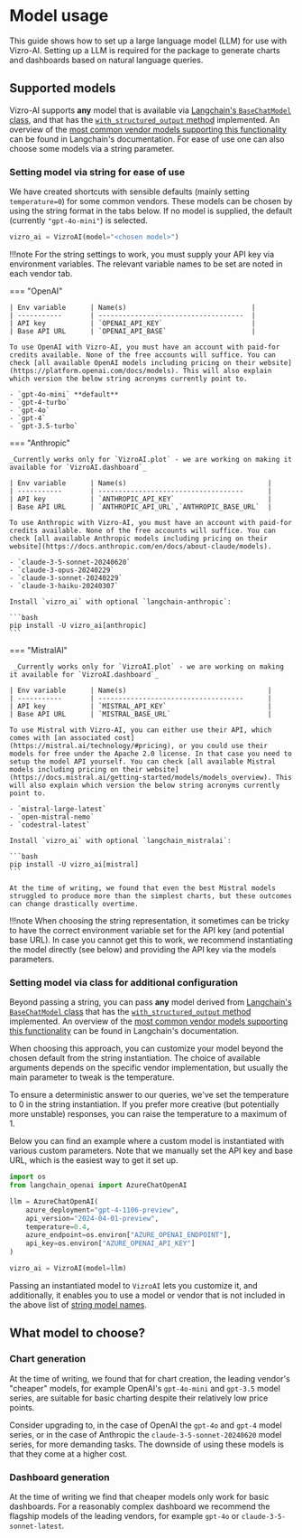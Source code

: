 # Model usage

This guide shows how to set up a large language model (LLM) for use with Vizro-AI. Setting up a LLM is required for the package to generate charts and dashboards based on natural language queries.

## Supported models
Vizro-AI supports **any** model that is available via [Langchain's `BaseChatModel` class](https://api.python.langchain.com/en/latest/language_models/langchain_core.language_models.chat_models.BaseChatModel.html#langchain_core.language_models.chat_models.BaseChatModel), and that has the [`with_structured_output` method](https://python.langchain.com/v0.2/docs/how_to/structured_output/#the-with_structured_output-method) implemented. An overview of the [most common vendor models supporting this functionality](https://python.langchain.com/v0.2/docs/integrations/chat/) can be found in Langchain's documentation. For ease of use one can also choose some models via a string parameter.


### Setting model via string for ease of use

We have created shortcuts with sensible defaults (mainly setting `temperature=0`) for some common vendors. These models can be chosen by using the string format in the tabs below. If no model is supplied, the default (currently `"gpt-4o-mini"`) is selected.

```py
vizro_ai = VizroAI(model="<chosen model>")
```

!!!note
    For the string settings to work, you must supply your API key via environment variables. The relevant variable names to be set are noted in each vendor tab.

=== "OpenAI"

    | Env variable      | Name(s)                               |
    | -----------       | ------------------------------------  |
    | API key           | `OPENAI_API_KEY`                      |
    | Base API URL      | `OPENAI_API_BASE`                     |

    To use OpenAI with Vizro-AI, you must have an account with paid-for credits available. None of the free accounts will suffice. You can check [all available OpenAI models including pricing on their website](https://platform.openai.com/docs/models). This will also explain which version the below string acronyms currently point to.

    - `gpt-4o-mini` **default**
    - `gpt-4-turbo`
    - `gpt-4o`
    - `gpt-4`
    - `gpt-3.5-turbo`

=== "Anthropic"

    _Currently works only for `VizroAI.plot` - we are working on making it available for `VizroAI.dashboard`_

    | Env variable      | Name(s)                                   |
    | -----------       | ------------------------------------      |
    | API key           | `ANTHROPIC_API_KEY`                       |
    | Base API URL      | `ANTHROPIC_API_URL`,`ANTHROPIC_BASE_URL`  |

    To use Anthropic with Vizro-AI, you must have an account with paid-for credits available. None of the free accounts will suffice. You can check [all available Anthropic models including pricing on their website](https://docs.anthropic.com/en/docs/about-claude/models).

    - `claude-3-5-sonnet-20240620`
    - `claude-3-opus-20240229`
    - `claude-3-sonnet-20240229`
    - `claude-3-haiku-20240307`

    Install `vizro_ai` with optional `langchain-anthropic`:

    ```bash
    pip install -U vizro_ai[anthropic]
    ```

=== "MistralAI"

     _Currently works only for `VizroAI.plot` - we are working on making it available for `VizroAI.dashboard`_

    | Env variable      | Name(s)                                   |
    | -----------       | ------------------------------------      |
    | API key           | `MISTRAL_API_KEY`                         |
    | Base API URL      | `MISTRAL_BASE_URL`                        |

    To use Mistral with Vizro-AI, you can either use their API, which comes with [an associated cost](https://mistral.ai/technology/#pricing), or you could use their models for free under the Apache 2.0 license. In that case you need to setup the model API yourself. You can check [all available Mistral models including pricing on their website](https://docs.mistral.ai/getting-started/models/models_overview). This will also explain which version the below string acronyms currently point to.

    - `mistral-large-latest`
    - `open-mistral-nemo`
    - `codestral-latest`

    Install `vizro_ai` with optional `langchain_mistralai`:

    ```bash
    pip install -U vizro_ai[mistral]
    ```

    At the time of writing, we found that even the best Mistral models struggled to produce more than the simplest charts, but these outcomes can change drastically overtime.

!!!note
    When choosing the string representation, it sometimes can be tricky to have the correct environment variable set for the API key (and potential base URL). In case you cannot get this to work, we recommend instantiating the model directly (see below) and providing the API key via the models parameters.

<!--vale off-->
### Setting model via class for additional configuration
<!--vale on-->
Beyond passing a string, you can pass **any** model derived from [Langchain's `BaseChatModel` class](https://api.python.langchain.com/en/latest/language_models/langchain_core.language_models.chat_models.BaseChatModel.html#langchain_core.language_models.chat_models.BaseChatModel) that has the [`with_structured_output` method](https://python.langchain.com/v0.2/docs/how_to/structured_output/#the-with_structured_output-method) implemented. An overview of the [most common vendor models supporting this functionality](https://python.langchain.com/v0.2/docs/integrations/chat/) can be found in Langchain's documentation.

When choosing this approach, you can customize your model beyond the chosen default from the string instantiation. The choice of available arguments depends on the specific vendor implementation, but usually the main parameter to tweak is the temperature.

<!-- vale off -->
To ensure a deterministic answer to our queries, we've set the temperature to 0 in the string instantiation. If you prefer more creative (but potentially more unstable) responses, you can raise the temperature to a maximum of 1.
<!-- vale on -->

Below you can find an example where a custom model is instantiated with various custom parameters. Note that we manually set the API key and base URL, which is the easiest way to get it set up.

```py
import os
from langchain_openai import AzureChatOpenAI

llm = AzureChatOpenAI(
    azure_deployment="gpt-4-1106-preview",
    api_version="2024-04-01-preview",
    temperature=0.4,
    azure_endpoint=os.environ["AZURE_OPENAI_ENDPOINT"],
    api_key=os.environ["AZURE_OPENAI_API_KEY"]
)

vizro_ai = VizroAI(model=llm)
```

Passing an instantiated model to `VizroAI` lets you customize it, and additionally, it enables you to use a model or vendor that is not included in the above list of [string model names](#setting-model-via-string-for-ease-of-use).

## What model to choose?

### Chart generation

At the time of writing, we found that for chart creation, the leading vendor's "cheaper" models, for example OpenAI's `gpt-4o-mini` and `gpt-3.5` model series, are suitable for basic charting despite their relatively low price points.

Consider upgrading to, in the case of OpenAI the `gpt-4o` and `gpt-4` model series, or in the case of Anthropic the `claude-3-5-sonnet-20240620` model series, for more demanding tasks. The downside of using these models is that they come at a higher cost.

### Dashboard generation

At the time of writing we find that cheaper models only work for basic dashboards. For a reasonably complex dashboard we recommend the flagship models of the leading vendors, for example `gpt-4o` or `claude-3-5-sonnet-latest`.
